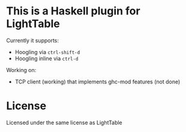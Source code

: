 This is a Haskell plugin for LightTable
===

Currently it supports:
* Hoogling via `ctrl-shift-d`
* Hoogling inline via `ctrl-d`

Working on:
* TCP client (working) that implements ghc-mod features (not done)

License
===

Licensed under the same license as LightTable

